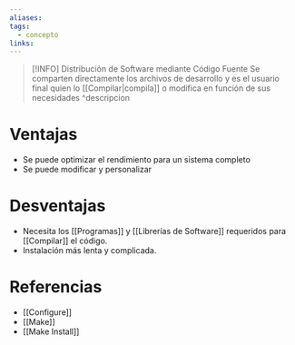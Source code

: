 ```yaml
---
aliases: 
tags:
  - concepto
links:
---
```

>[!INFO] Distribución de Software mediante Código Fuente
>Se comparten directamente los archivos de desarrollo y es el usuario final quien lo [[Compilar|compila]] o modifica en función de sus necesidades
^descripcion

# Ventajas
- Se puede optimizar el rendimiento para un sistema completo
- Se puede modificar y personalizar
# Desventajas
- Necesita los [[Programas]] y [[Librerías de Software]] requeridos para [[Compilar]] el código.
- Instalación más lenta y complicada.

# Referencias
- [[Configure]]
- [[Make]]
- [[Make Install]]